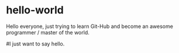 # hello-world


Hello everyone, just trying to learn Git-Hub and become an awesome programmer / master of the world.


#I just want to say hello.